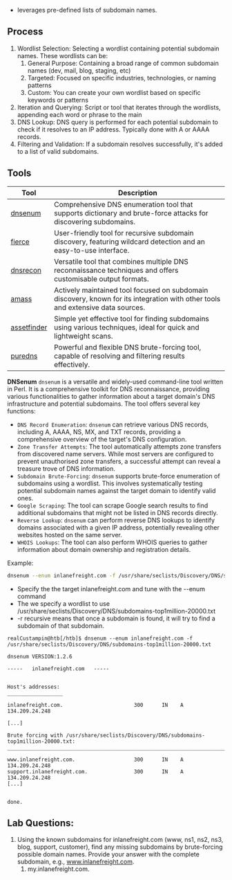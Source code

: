 
- leverages pre-defined lists of subdomain names. 

## Process
1. Wordlist Selection: Selecting a wordlist containing potential subdomain names. These wordlists can be:
	1. General Purpose: Containing a broad range of common subdomain names (dev, mail, blog, staging, etc)
	2. Targeted: Focused on specific industries, technologies, or naming patterns
	3. Custom: You can create your own wordlist based on specific keywords or patterns
2. Iteration and Querying: Script or tool that iterates through the wordlists, appending each word or phrase to the main
3. DNS Lookup: DNS query is performed for each potential subdomain to check if it resolves to an IP address. Typically done with A or AAAA records. 
4. Filtering and Validation: If a subdomain resolves successfully, it's added to a list of valid subdomains. 

## Tools
| Tool                                                    | Description                                                                                                                     |
| ------------------------------------------------------- | ------------------------------------------------------------------------------------------------------------------------------- |
| [dnsenum](https://github.com/fwaeytens/dnsenum)         | Comprehensive DNS enumeration tool that supports dictionary and brute-force attacks for discovering subdomains.                 |
| [fierce](https://github.com/mschwager/fierce)           | User-friendly tool for recursive subdomain discovery, featuring wildcard detection and an easy-to-use interface.                |
| [dnsrecon](https://github.com/darkoperator/dnsrecon)    | Versatile tool that combines multiple DNS reconnaissance techniques and offers customisable output formats.                     |
| [amass](https://github.com/owasp-amass/amass)           | Actively maintained tool focused on subdomain discovery, known for its integration with other tools and extensive data sources. |
| [assetfinder](https://github.com/tomnomnom/assetfinder) | Simple yet effective tool for finding subdomains using various techniques, ideal for quick and lightweight scans.               |
| [puredns](https://github.com/d3mondev/puredns)          | Powerful and flexible DNS brute-forcing tool, capable of resolving and filtering results effectively.                           |

**DNSenum**
`dnsenum` is a versatile and widely-used command-line tool written in Perl. It is a comprehensive toolkit for DNS reconnaissance, providing various functionalities to gather information about a target domain's DNS infrastructure and potential subdomains. The tool offers several key functions:

- `DNS Record Enumeration`: `dnsenum` can retrieve various DNS records, including A, AAAA, NS, MX, and TXT records, providing a comprehensive overview of the target's DNS configuration.
- `Zone Transfer Attempts`: The tool automatically attempts zone transfers from discovered name servers. While most servers are configured to prevent unauthorised zone transfers, a successful attempt can reveal a treasure trove of DNS information.
- `Subdomain Brute-Forcing`: `dnsenum` supports brute-force enumeration of subdomains using a wordlist. This involves systematically testing potential subdomain names against the target domain to identify valid ones.
- `Google Scraping`: The tool can scrape Google search results to find additional subdomains that might not be listed in DNS records directly.
- `Reverse Lookup`: `dnsenum` can perform reverse DNS lookups to identify domains associated with a given IP address, potentially revealing other websites hosted on the same server.
- `WHOIS Lookups`: The tool can also perform WHOIS queries to gather information about domain ownership and registration details.

Example: 
```bash
dnsenum --enum inlanefreight.com -f /usr/share/seclists/Discovery/DNS/subdomains-top1million-20000.txt -r
```
- Specify the the target inlanefreight.com and tune with the --enum command
- The we specify a wordlist to use /usr/share/seclists/Discovery/DNS/subdomains-top1million-20000.txt
- -r recursive means that once a subdomain is found, it will try to find a subdomain of that subdomain. 

```shell-session
realCustampin@htb[/htb]$ dnsenum --enum inlanefreight.com -f  /usr/share/seclists/Discovery/DNS/subdomains-top1million-20000.txt 

dnsenum VERSION:1.2.6

-----   inlanefreight.com   -----


Host's addresses:
__________________

inlanefreight.com.                       300      IN    A        134.209.24.248

[...]

Brute forcing with /usr/share/seclists/Discovery/DNS/subdomains-top1million-20000.txt:
_______________________________________________________________________________________

www.inlanefreight.com.                   300      IN    A        134.209.24.248
support.inlanefreight.com.               300      IN    A        134.209.24.248
[...]


done.
```

## Lab Questions: 

1. Using the known subdomains for inlanefreight.com (www, ns1, ns2, ns3, blog, support, customer), find any missing subdomains by brute-forcing possible domain names. Provide your answer with the complete subdomain, e.g., www.inlanefreight.com.
	1. my.inlanefreight.com.